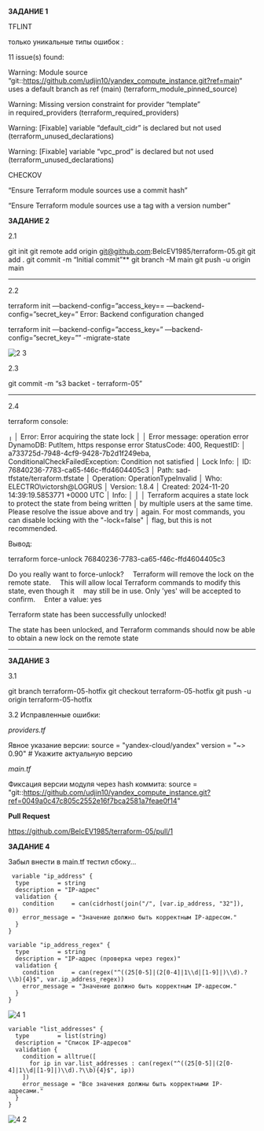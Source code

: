 ﻿**ЗАДАНИЕ 1**

TFLINT

только уникальные типы ошибок :

11 issue(s) found:


Warning: Module source “git::<https://github.com/udjin10/yandex_compute_instance.git?ref=main>“ uses a default branch as ref (main) (terraform\_module\_pinned\_source)

Warning: Missing version constraint for provider “template” in required\_providers (terraform\_required\_providers)

Warning: [Fixable] variable “default\_cidr” is declared but not used (terraform\_unused\_declarations)

Warning: [Fixable] variable “vpc\_prod” is declared but not used (terraform\_unused\_declarations)



CHECKOV

“Ensure Terraform module sources use a commit hash”

“Ensure Terraform module sources use a tag with a version number”



**ЗАДАНИЕ 2**


2.1

git init
git remote add origin git@github.com:BelcEV1985/terraform-05.git
git add .
git commit -m “Initial commit”**
git branch -M main
git push -u origin main

-----------------------------------------


2.2

terraform init —backend-config=”access\_key== —backend-config=”secret\_key=”
Error: Backend configuration changed

terraform init —backend-config=”access\_key=” —backend-config=”secret\_key=”” -migrate-state


![2 3](https://github.com/user-attachments/assets/13d29008-1ccd-46a7-be41-75bc0d55b42e)


2.3

git commit -m “s3 backet - terraform-05”

-----------------------------------------

2.4

terraform console:

 ╷
 │ Error: Error acquiring the state lock
 │
 │ Error message: operation error DynamoDB: PutItem, https response error StatusCode: 400, RequestID:
 │ a733725d-7948-4cf9-9428-7b2d1f249eba, ConditionalCheckFailedException: Condition not satisfied
 │ Lock Info:
 │   ID:        76840236-7783-ca65-f46c-ffd4604405c3
 │   Path:      sad-tfstate/terraform.tfstate
 │   Operation: OperationTypeInvalid
 │   Who:       ELECTRO\victorsh@LOGRUS
 │   Version:   1.8.4
 │   Created:   2024-11-20 14:39:19.5853771 +0000 UTC
 │   Info:
 │
 │
 │ Terraform acquires a state lock to protect the state from being written
 │ by multiple users at the same time. Please resolve the issue above and try
 │ again. For most commands, you can disable locking with the "-lock=false"
 │ flag, but this is not recommended.

Вывод:

terraform force-unlock 76840236-7783-ca65-f46c-ffd4604405c3

 Do you really want to force-unlock?
 `  `Terraform will remove the lock on the remote state.
 `  `This will allow local Terraform commands to modify this state, even though it
 `  `may still be in use. Only 'yes' will be accepted to confirm.
 `  `Enter a value: yes

 Terraform state has been successfully unlocked!

 The state has been unlocked, and Terraform commands should now be able to
 obtain a new lock on the remote state
 
 -----------------------------------------


**ЗАДАНИЕ 3**


3.1

git branch terraform-05-hotfix
git checkout terraform-05-hotfix
git push -u origin terraform-05-hotfix

3.2
Исправленные ошибки:

*providers.tf*

Явное указание версии:
source  = "yandex-cloud/yandex"
version = "~> 0.90" # Укажите актуальную версию

*main.tf*

Фиксация версии модуля через hash коммита:
source = "git::https://github.com/udjin10/yandex_compute_instance.git?ref=0049a0c47c805c2552e16f7bca2581a7feae0f14"

**Pull Request**

https://github.com/BelcEV1985/terraform-05/pull/1


**ЗАДАНИЕ 4**

Забыл внести в main.tf тестил сбоку...

```hcl
 variable "ip_address" {
  type        = string
  description = "IP-адрес"
  validation {
    condition     = can(cidrhost(join("/", [var.ip_address, "32"]), 0))
    error_message = "Значение должно быть корректным IP-адресом."
  }
}

variable "ip_address_regex" {
  type        = string
  description = "IP-адрес (проверка через regex)"
  validation {
    condition     = can(regex("^((25[0-5]|(2[0-4]|1\\d|[1-9]|)\\d).?\\b){4}$", var.ip_address_regex))
    error_message = "Значение должно быть корректным IP-адресом."
  }
}
```

![4 1](https://github.com/user-attachments/assets/40f3118b-dd3c-4775-b39d-ce8874216a83)


```hcl
variable "list_addresses" {
  type        = list(string)
  description = "Список IP-адресов"
  validation {
    condition = alltrue([
      for ip in var.list_addresses : can(regex("^((25[0-5]|(2[0-4]|1\\d|[1-9]|)\\d).?\\b){4}$", ip))
    ])
    error_message = "Все значения должны быть корректными IP-адресами."
  }
}
```
![4 2](https://github.com/user-attachments/assets/ad8fb094-1c44-4c8a-b539-ee51acf1572f)

